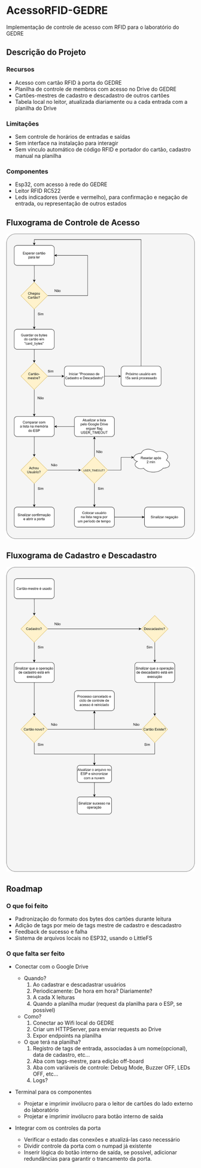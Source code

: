 # AcessoRFID-GEDRE

Implementação de controle de acesso com RFID para o laboratório do GEDRE

## Descrição do Projeto

### Recursos

- Acesso com cartão RFID à porta do GEDRE
- Planilha de controle de membros com acesso no Drive do GEDRE
- Cartões-mestres de cadastro e descadastro de outros cartões
- Tabela local no leitor, atualizada diariamente ou a cada entrada com a planilha do Drive
  
### Limitações

- Sem controle de horários de entradas e saídas
- Sem interface na instalação para interagir
- Sem vínculo automático de código RFID e portador do cartão, cadastro manual na planilha

### Componentes

- Esp32, com acesso à rede do GEDRE
- Leitor RFID RC522
- Leds indicadores (verde e vermelho), para confirmação e negação de entrada, ou representação de outros estados

## Fluxograma de Controle de Acesso

![fluxograma acesso](/Assets/Fluxograma%20de%20Controle%20de%20Acesso.svg)

## Fluxograma de Cadastro e Descadastro

![fluxograma cad-descad](/Assets/Fluxograma%20de%20Cadastro%20e%20Descadastro.svg)

## Roadmap

### O que foi feito

- Padronização do formato dos bytes dos cartões durante leitura
- Adição de tags por meio de tags mestre de cadastro e descadastro
- Feedback de sucesso e falha
- Sistema de arquivos locais no ESP32, usando o LittleFS
  
### O que falta ser feito

- Conectar com o Google Drive
  - Quando?
    1. Ao cadastrar e descadastrar usuários
    2. Periodicamente: De hora em hora? Diariamente?
    3. A cada X leituras
    4. Quando a planilha mudar (request da planilha para o ESP, se possível)
  - Como?
    1. Conectar ao Wifi local do GEDRE
    2. Criar um HTTPServer, para enviar requests ao Drive
    3. Expor endpoints na planilha
  - O que terá na planilha?
    1. Registro de tags de entrada, associadas à um nome(opcional), data de cadastro, etc...
    2. Aba com tags-mestre, para edição off-board
    3. Aba com variáveis de controle: Debug Mode, Buzzer OFF, LEDs OFF, etc...
    4. Logs?

- Terminal para os componentes
  - Projetar e imprimir invólucro para o leitor de cartões do lado externo do laboratório
  - Projetar e imprimir invólucro para botão interno de saída

- Integrar com os controles da porta
  - Verificar o estado das conexões e atualizá-las caso necessário
  - Dividir controle da porta com o numpad já existente
  - Inserir lógica do botão interno de saída, se possível, adicionar redundâncias para garantir o trancamento da porta.
